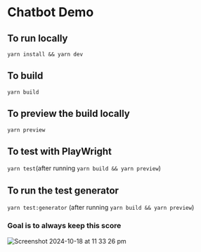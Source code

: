 # Chatbot Demo

## To run locally 
`yarn install && yarn dev` 

## To build 
`yarn build` 

## To preview the build locally
`yarn preview`

## To test with PlayWright 
`yarn test`(after running `yarn build && yarn preview`)

## To run the test generator
`yarn test:generator` (after running `yarn build && yarn preview`)


### Goal is to always keep this score
![Screenshot 2024-10-18 at 11 33 26 pm](https://github.com/user-attachments/assets/36acd516-0bc6-4240-97e1-8fdf79fa2e6a)
